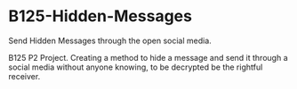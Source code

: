 # B125-Hidden-Messages
Send Hidden Messages through the open social media.

B125 P2 Project.
Creating a method to hide a message and send it through a social media without anyone knowing, to be decrypted be the rightful receiver.